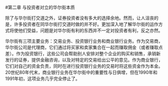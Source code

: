 #第二章 与投资者对立的华尔街本质

除了与华尔街打交道之外，证券投资者没有多大的选择余地。然而，让人沮丧的是，许多投资者在同华尔街打交道时做的并不好。更加深入地了解华尔街的运作方式将使他们受益，问题是对华尔街有利的东西并不一定对投资者有利，反之亦然。

华尔街有三项主要业务：交易业务、投资银行业务和商业银行业务。作为交易商，华尔街公司是代理商，它们通过将买家和卖家集合在一起而赚取佣金（或者赚取点差）。作为投资银行，这些公司会帮助别人安排对整个企业的购买和销售，承销新发行的证券，提供金融咨询，以及对特定的交易给出公平的意见。作为商业银行，它们对自己的资金负责，同时在进行投资银行业务的交易时将这些资金作为本金。20世纪80年代末，商业银行业务在华尔街中的重要性与日俱增，但在1990年和1991年初，这项业务几乎完全停止了。


